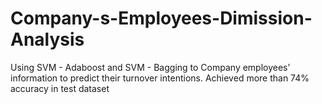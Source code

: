 # Company-s-Employees-Dimission-Analysis
Using SVM - Adaboost and SVM - Bagging to Company employees’ information to predict their turnover intentions. Achieved more than 74% accuracy in test dataset
